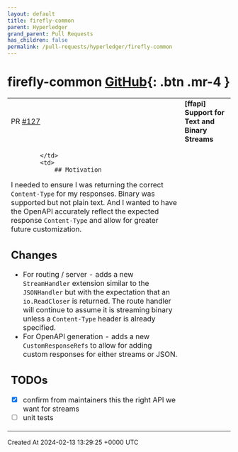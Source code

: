 ```yaml
---
layout: default
title: firefly-common
parent: Hyperledger
grand_parent: Pull Requests
has_children: false
permalink: /pull-requests/hyperledger/firefly-common
---
```


# firefly-common <span class="fs-3 right-align">[GitHub](https://github.com/hyperledger/firefly-common){: .btn .mr-4 }</span>


<div>
    <table>
        <tr>
            <td>
                PR <a href="https://github.com/hyperledger/firefly-common/pull/127" class=".btn">#127</a>
            </td>
            <td>
                <b>
                    [ffapi] Support for Text and Binary Streams
                </b>
            </td>
        </tr>
        <tr>
            <td>
                
            </td>
            <td>
                ## Motivation

I needed to ensure I was returning the correct `Content-Type` for my responses. Binary was supported but not plain text. And I wanted to have the OpenAPI accurately reflect the expected response `Content-Type` and allow for greater future customization.

## Changes

- For routing / server - adds a new `StreamHandler` extension similar to the `JSONHandler` but with the expectation that an `io.ReadCloser` is returned. The route handler will continue to assume it is streaming binary unless a `Content-Type` header is already specified.
- For OpenAPI generation - adds a new `CustomResponseRefs` to allow for adding custom responses for either streams or JSON. 

## TODOs
- [x] confirm from maintainers this the right API we want for streams
- [ ] unit tests
            </td>
        </tr>
    </table>
    <div class="right-align">
        Created At 2024-02-13 13:29:25 +0000 UTC
    </div>
</div>

